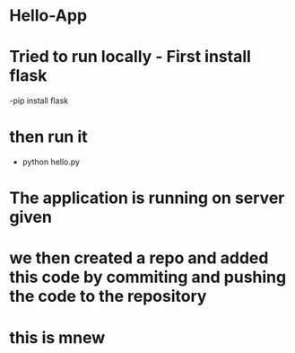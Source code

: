 # Hello-App
# Tried to run locally - First install flask
-pip install flask 
# then run it 
- python hello.py 
# The application is running on server given
# we then created a repo and added this code by commiting and pushing the code to the repository
# this is mnew








